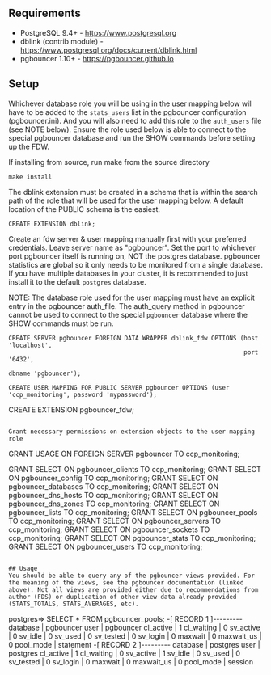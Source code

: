 ## Requirements

 * PostgreSQL 9.4+ - https://www.postgresql.org
 * dblink (contrib module) - https://www.postgresql.org/docs/current/dblink.html
 * pgbouncer 1.10+ - https://pgbouncer.github.io

## Setup

Whichever database role you will be using in the user mapping below will have to be added to the `stats_users` list in the pgbouncer configuration (pgbouncer.ini). And you will also need to add this role to the `auth_users` file (see NOTE below). Ensure the role used below is able to connect to the special pgbouncer database and run the SHOW commands before setting up the FDW.


If installing from source, run make from the source directory
```
make install
```

The dblink extension must be created in a schema that is within the search path of the role that will be used for the user mapping below. A default location of the PUBLIC schema is the easiest.
```
CREATE EXTENSION dblink;
```

Create an fdw server & user mapping manually first with your preferred credentials. Leave server name as "pgbouncer". Set the port to whichever port pgbouncer itself is running on, NOT the postgres database. pgbouncer statistics are global so it only needs to be monitored from a single database. If you have multiple databases in your cluster, it is recommended to just install it to the default `postgres` database.

NOTE: The database role used for the user mapping must have an explicit entry in the pgbouncer auth_file. The auth_query method in pgbouncer cannot be used to connect to the special `pgbouncer` database where the SHOW commands must be run.

```
CREATE SERVER pgbouncer FOREIGN DATA WRAPPER dblink_fdw OPTIONS (host 'localhost',
                                                                 port '6432',
                                                                 dbname 'pgbouncer');

CREATE USER MAPPING FOR PUBLIC SERVER pgbouncer OPTIONS (user 'ccp_monitoring', password 'mypassword');
```
CREATE EXTENSION pgbouncer_fdw;
```

Grant necessary permissions on extension objects to the user mapping role
```
GRANT USAGE ON FOREIGN SERVER pgbouncer TO ccp_monitoring;

GRANT SELECT ON pgbouncer_clients TO ccp_monitoring;
GRANT SELECT ON pgbouncer_config TO ccp_monitoring;
GRANT SELECT ON pgbouncer_databases TO ccp_monitoring;
GRANT SELECT ON pgbouncer_dns_hosts TO ccp_monitoring;
GRANT SELECT ON pgbouncer_dns_zones TO ccp_monitoring;
GRANT SELECT ON pgbouncer_lists TO ccp_monitoring;
GRANT SELECT ON pgbouncer_pools TO ccp_monitoring;
GRANT SELECT ON pgbouncer_servers TO ccp_monitoring;
GRANT SELECT ON pgbouncer_sockets TO ccp_monitoring;
GRANT SELECT ON pgbouncer_stats TO ccp_monitoring;
GRANT SELECT ON pgbouncer_users TO ccp_monitoring;

```

## Usage
You should be able to query any of the pgbouncer views provided. For the meaning of the views, see the pgbouncer documentation (linked above). Not all views are provided either due to recommendations from author (FDS) or duplication of other view data already provided (STATS_TOTALS, STATS_AVERAGES, etc).

```
postgres=> SELECT * FROM pgbouncer_pools;
-[ RECORD 1 ]---------
database   | pgbouncer
user       | pgbouncer
cl_active  | 1
cl_waiting | 0
sv_active  | 0
sv_idle    | 0
sv_used    | 0
sv_tested  | 0
sv_login   | 0
maxwait    | 0
maxwait_us | 0
pool_mode  | statement
-[ RECORD 2 ]---------
database   | postgres
user       | postgres
cl_active  | 1
cl_waiting | 0
sv_active  | 1
sv_idle    | 0
sv_used    | 0
sv_tested  | 0
sv_login   | 0
maxwait    | 0
maxwait_us | 0
pool_mode  | session
```
